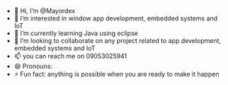 - 👋 Hi, I’m @Mayordex
- 👀 I’m interested in window app development, embedded systems and IoT
- 🌱 I’m currently learning Java using eclipse 
- 💞️ I’m looking to collaborate on any project related to app development, embedded systems and IoT
- 📫 you can reach me on 09053025941 
- 😄 Pronouns:
- ⚡ Fun fact: anything is possible when you are ready to make it happen 

<!---
Mayordex/Mayordex is a ✨ special ✨ repository because its `README.md` (this file) appears on your GitHub profile.
You can click the Preview link to take a look at your changes.
--->
